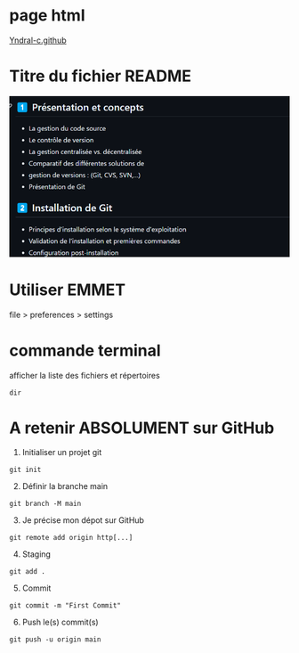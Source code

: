 # page html

[Yndral-c.github](https://yndral-c.github.io/formation-git/)

# Titre du fichier README

![alt text](image.png)

# Utiliser EMMET

file > preferences > settings

# commande terminal

afficher la liste des fichiers et répertoires

```
dir
```


# A retenir ABSOLUMENT sur GitHub

1) Initialiser un projet git
```
git init
```

2) Définir la branche main
```
git branch -M main
```

3) Je précise mon dépot sur GitHub
```
git remote add origin http[...] 
```

4) Staging
```
git add .
```

5) Commit
```
git commit -m "First Commit"
```

6) Push le(s) commit(s)
```
git push -u origin main
```